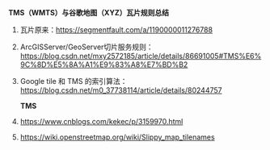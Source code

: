 **TMS（WMTS）与谷歌地图（XYZ）瓦片规则总结**

1. 瓦片原来：https://segmentfault.com/a/1190000011276788

2. ArcGISServer/GeoServer切片服务规则：https://blog.csdn.net/mxy2572185/article/details/86691005#TMS%E6%9C%8D%E5%8A%A1%E9%83%A8%E7%BD%B2

3. Google tile 和 TMS 的索引算法：https://blog.csdn.net/m0_37738114/article/details/80244757

   **TMS**

4. https://www.cnblogs.com/kekec/p/3159970.html

5. https://wiki.openstreetmap.org/wiki/Slippy_map_tilenames

